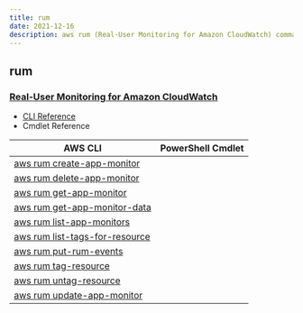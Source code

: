 ```yaml
---
title: rum
date: 2021-12-16
description: aws rum (Real-User Monitoring for Amazon CloudWatch) command/cmdlet list.
---
```


## rum

### [Real-User Monitoring for Amazon CloudWatch](https://aws.amazon.com/cloudwatch/)

* [CLI Reference](https://docs.aws.amazon.com/cli/latest/reference/rum/index.html)
* Cmdlet Reference

|AWS CLI|PowerShell Cmdlet|
|----|----|
|[aws rum create-app-monitor](https://docs.aws.amazon.com/cli/latest/reference/rum/create-app-monitor.html)||
|[aws rum delete-app-monitor](https://docs.aws.amazon.com/cli/latest/reference/rum/delete-app-monitor.html)||
|[aws rum get-app-monitor](https://docs.aws.amazon.com/cli/latest/reference/rum/get-app-monitor.html)||
|[aws rum get-app-monitor-data](https://docs.aws.amazon.com/cli/latest/reference/rum/get-app-monitor-data.html)||
|[aws rum list-app-monitors](https://docs.aws.amazon.com/cli/latest/reference/rum/list-app-monitors.html)||
|[aws rum list-tags-for-resource](https://docs.aws.amazon.com/cli/latest/reference/rum/list-tags-for-resource.html)||
|[aws rum put-rum-events](https://docs.aws.amazon.com/cli/latest/reference/rum/put-rum-events.html)||
|[aws rum tag-resource](https://docs.aws.amazon.com/cli/latest/reference/rum/tag-resource.html)||
|[aws rum untag-resource](https://docs.aws.amazon.com/cli/latest/reference/rum/untag-resource.html)||
|[aws rum update-app-monitor](https://docs.aws.amazon.com/cli/latest/reference/rum/update-app-monitor.html)||

